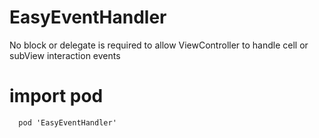# EasyEventHandler
No block or delegate is required to allow ViewController to handle cell or subView interaction events


# import pod 

```
  pod 'EasyEventHandler'
```
